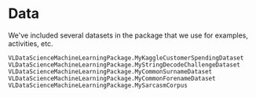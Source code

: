 # Data
We've included several datasets in the package that we use for examples, activities, etc. 

```@docs
VLDataScienceMachineLearningPackage.MyKaggleCustomerSpendingDataset
VLDataScienceMachineLearningPackage.MyStringDecodeChallengeDataset
VLDataScienceMachineLearningPackage.MyCommonSurnameDataset
VLDataScienceMachineLearningPackage.MyCommonForenameDataset
VLDataScienceMachineLearningPackage.MySarcasmCorpus
```
